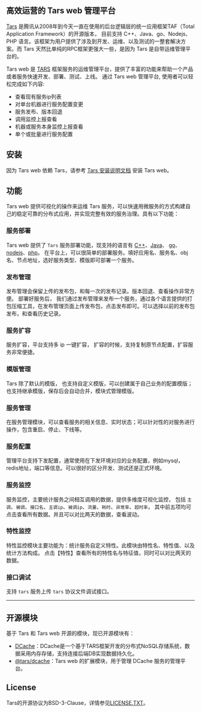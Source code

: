 ## 高效运营的 Tars web 管理平台
 [Tars](https://github.com/TarsCloud/Tars) 是腾讯从2008年到今天一直在使用的后台逻辑层的统一应用框架TAF（Total Application Framework）的开源版本，
 目前支持 C++、Java、go、Nodejs、PHP 语言。该框架为用户提供了涉及到开发、运维、以及测试的一整套解决方案。而 Tars 天然比单纯的RPC框架更强大一些，是因为
 Tars 是自带运维管理平台的。
 
  Tars web 是 [TARS](https://github.com/TarsCloud/Tars) 框架服务的运维管理平台，提供了丰富的功能来帮助一个产品或者服务快速开发、部署、测试、上线。
  通过 Tars web 管理平台, 使用者可以轻松完成如下内容:
  * 查看现有服务ip列表
  * 对单台机器进行服务配置变更
  * 服务发布、版本回退
  * 调用监控上报查看
  * 机器或服务本身监控上报查看
  * 单个或批量进行服务配置
  
## 安装
  因为 Tars web 依赖 Tars，请参考 [Tars 安装说明文档](https://github.com/TarsCloud/Tars/blob/master/Install.zh.md) 安装 Tars web。
  
## 功能
  Tars web 提供可视化的操作来运维 Tars 服务，可以快速用微服务的方式构建自己的稳定可靠的分布式应用，并实现完整有效的服务治理。具有以下功能：
  
### 服务部署
  Tars web 提供了 `Tars` 服务部署功能，现支持的语言有 [C++](https://github.com/TarsCloud/TarsCpp)、[Java](https://github.com/TarsCloud/TarsJava)、
 [go](https://github.com/TarsCloud/TarsGo)、[nodejs](https://github.com/tars-node/Tars.js)、[php](https://github.com/TarsPHP/TarsPHP)。
  在平台上，可以很简单的部署服务。填好应用名、服务名、obj 名、节点地址，选好服务类型、模版即可部署一个服务。
  
### 发布管理
  发布管理会保留上传的发布包，和每一次的发布记录。版本回退、查看操作非常方便。
  部署好服务后， 我们通过发布管理来发布一个服务，通过各个语言提供的打包压缩工具，在发布管理页面上传发布包，点击发布即可。可以选择以前的发布包发布，和查看历史记录。
  
### 服务扩容
  服务扩容，平台支持多 ip 一键扩容， 扩容的时候，支持复制原节点配置，扩容服务非常便捷。
 
### 模版管理
  Tars 除了默认的模版， 也支持自定义模版，可以创建属于自己业务的配置模版；也支持继承模版，保存后会自动合并，模块式管理模版。

### 服务管理
  在服务管理模块，可以查看服务的相关信息、实时状态；可以针对性的对服务进行操作，包含重启、停止、下线等。
   
### 服务配置
  管理平台支持下发配置，通常使用在下发环境对应的业务配置，例如mysql，redis地址，端口等信息。可以很好的区分开发、测试还是正式环境。
  
### 服务监控
  服务监控，主要统计服务之间相互调用的数据，提供多维度可视化监控，
  包括 `主调`、`被调`、`接口名`、`主调ip`、`被调ip`、`流量`、`耗时`、`异常率`、`超时率`，
  其中前五项均可点击查看所有数据。并且可以对比两天的数据，查看波动。
  
### 特性监控
  特性监控模块主要功能为：统计服务自定义特性。此模块由特性名、特性值、以及统计方法构成。 
  点击【特性】查看所有的特性名与特征值，同时可以对比两天的数据。
  
### 接口调试
 支持 `tars`  服务上传 `tars` 协议文件调试接口。
 



--------------------------------------------------------------------------------------------------------------------------------------------
## 开源模块
基于 Tars 和 Tars web 开源的模块，现已开源模块有：
* [DCache](https://github.com/Tencent/DCache)：DCache是一个基于TARS框架开发的分布式NoSQL存储系统，数据采用内存存储，支持连接后端DB实现数据持久化。
* [@tars/dcache](https://www.npmjs.com/package/@tars/dcache)：Tars web 的扩展模块，用于管理 DCache 服务的管理平台。


## License
Tars的开源协议为BSD-3-Clause，详情参见[LICENSE.TXT](https://github.com/TarsCloud/Tars/blob/master/LICENSE.TXT)。
